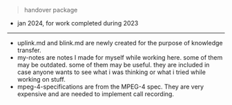 > handover package
- jan 2024, for work completed during 2023
---

- uplink.md and blink.md are newly created for the purpose of knowledge transfer. 
- my-notes are notes I made for myself while working here. some of them may be outdated. some of them may be useful. they are included in case anyone wants to see what i was thinking or what i tried while working on stuff. 
- mpeg-4-specifications are from the MPEG-4 spec. They are very expensive and are needed to implement call recording.  